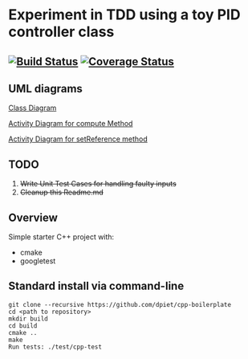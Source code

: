 # Experiment in TDD using a toy PID controller class
[![Build Status](https://travis-ci.org/rishabh1b/PIDControllerTDD.svg?branch=master)](https://travis-ci.org/rishabh1b/PIDControllerTDD)
[![Coverage Status](https://coveralls.io/repos/github/rishabh1b/PIDControllerTDD/badge.svg?branch=master)](https://coveralls.io/github/rishabh1b/PIDControllerTDD?branch=master)
---
## UML diagrams
[Class Diagram](https://drive.google.com/a/terpmail.umd.edu/file/d/0B-yRUpCN7QBXREo4cUFGaFpSNmc/view?usp=sharing)

[Activity Diagram for compute Method](https://drive.google.com/a/terpmail.umd.edu/file/d/0B-yRUpCN7QBXdjE3OWlNS2tETWc/view?usp=sharing)

[Activity Diagram for setReference method](https://drive.google.com/a/terpmail.umd.edu/file/d/0B-yRUpCN7QBXcVBKVWwtSFJoelk/view?usp=sharing)

## TODO
1. ~~Write Unit Test Cases for handling faulty inputs~~
2. ~~Cleanup this Readme.md~~
## Overview

Simple starter C++ project with:

- cmake
- googletest

## Standard install via command-line
```
git clone --recursive https://github.com/dpiet/cpp-boilerplate
cd <path to repository>
mkdir build
cd build
cmake ..
make
Run tests: ./test/cpp-test
```

